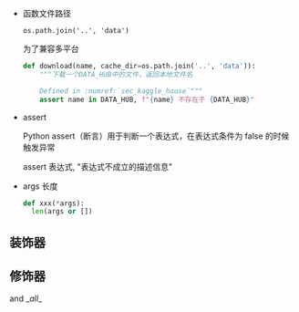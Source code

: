 * 函数文件路径

  `os.path.join('..', 'data')`

  为了兼容多平台
  
    ```python
    def download(name, cache_dir=os.path.join('..', 'data')):
        """下载一个DATA_HUB中的文件，返回本地文件名
  
        Defined in :numref:`sec_kaggle_house`"""
        assert name in DATA_HUB, f"{name} 不存在于 {DATA_HUB}"
    ```



* assert

  Python assert（断言）用于判断一个表达式，在表达式条件为 false 的时候触发异常

  assert 表达式, "表达式不成立的描述信息"
  




* args 长度

  ```python
  def xxx(*args):
  	len(args or [])
  ```



## 装饰器



## 修饰器

and  \__all__

